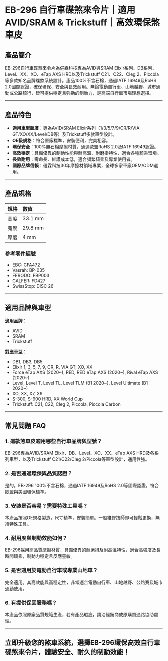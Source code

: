 # EB-296 自行車碟煞來令片｜適用AVID/SRAM & Trickstuff｜高效環保煞車皮

## 產品簡介

EB-296自行車碟煞來令片為俋霖科技專為AVID與SRAM Elixir系列、DB系列、Level、XX、XO、eTap AXS HRD以及Trickstuff C21、C22、Cleg 2、Piccola等多款知名品牌碟煞系統設計。產品100%不含石棉，通過IATF 16949及RoHS 2.0國際認證，確保環保、安全與長效耐用。無論電動自行車、山地越野、城市通勤或公路騎行，皆可提供穩定且強勁的制動力，是高端自行車市場理想選擇。

---

## 產品特色

- **適用車型超廣**：專為AVID/SRAM Elixir系列（1/3/5/7/9/CR/R/VIA GT/XO/XX/Level/DB等）及Trickstuff多款車型設計。
- **OE級規格**：符合原廠標準，安裝便利，完美相容。
- **環保安全**：100%無石棉摩擦材質，通過歐盟RoHS 2.0及IATF 16949認證。
- **高效穩定**：具備優異的制動性能與耐高溫、耐磨損特性，適合各種騎乘環境。
- **長效耐用**：壽命長、維護成本低，適合頻繁騎乘及專業使用者。
- **國際品牌信賴**：俋霖科技30年摩擦材領域專業，全球多家車廠OEM/ODM選用。

---

## 產品規格

| 規格         | 數值         |
|:-------------|:------------|
| 高度         | 33.1 mm     |
| 寬度         | 29.8 mm     |
| 厚度         | 4 mm        |

### 參考零件編號
- EBC: CFA472
- Vasrah: BP-035
- FERODO: FBP003
- GALFER: FD427
- SwissStop: DISC 26

---

## 適用品牌與車型

**適用品牌**：
- AVID
- SRAM
- Trickstuff

**對應車型**：
- DB1, DB3, DB5
- Elixir 1, 3, 5, 7, 9, CR, R, VIA GT, XO, XX
- Force eTap AXS (2020~), RED, RED eTap AXS (2020~), Rival eTap AXS (2020~)
- Level, Level T, Level TL, Level TLM (B1 2020~), Level Ultimate (B1 2020~)
- XO, XX, X7, X9
- S-300, S-900 HRD, XX World Cup
- Trickstuff: C21, C22, Cleg 2, Piccola, Piccola Carbon

---

## 常見問題 FAQ

### 1. 這款煞車皮適用哪些自行車品牌與型號？
EB-296專為AVID/SRAM Elixir、DB、Level、XO、XX、eTap AXS HRD及各系列車型，以及Trickstuff C21/C22/Cleg 2/Piccola等車型設計，通用性強。

### 2. 是否通過環保與品質認證？
是的。EB-296 100%不含石棉，通過IATF 16949及RoHS 2.0等國際認證，符合歐盟與美國環保標準。

### 3. 安裝是否容易？需要特殊工具嗎？
本產品按照OE規格製造，尺寸精準，安裝簡單。一般維修技師即可輕鬆更換，無須特殊工具。

### 4. 耐用度與制動效能如何？
EB-296採用高品質摩擦材質，具備優異的耐磨損及耐高溫特性，適合高強度及長時間騎乘，制動力穩定且反應靈敏。

### 5. 是否適用於電動自行車或專業山地車？
完全適用。其高效能與高穩定性，非常適合電動自行車、山地越野、公路賽及城市通勤使用。

### 6. 有提供保固服務嗎？
本產品依照原廠品質規範生產，若有產品瑕疵，請洽經銷商或原購買通路協助處理。

---

## 立即升級您的煞車系統，選擇EB-296環保高效自行車碟煞來令片，體驗安全、耐久的制動效能！
